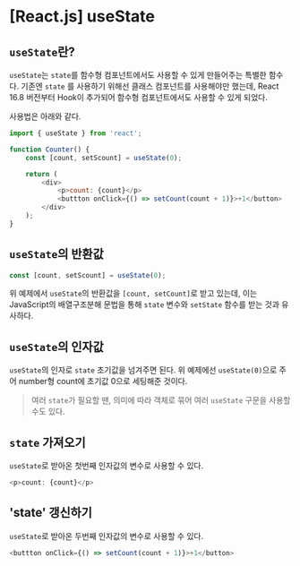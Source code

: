 # [React.js] useState

## `useState`란?

`useState`는 `state`를 함수형 컴포넌트에서도 사용할 수 있게 만들어주는 특별한 함수다. 기존엔 `state` 를 사용하기 위해선 클래스 컴포넌트를 사용해야만 했는데, React 16.8 버전부터 Hook이 추가되어 함수형 컴포넌트에서도 사용할 수 있게 되었다.

사용법은 아래와 같다.

```javascript
import { useState } from 'react';

function Counter() {
    const [count, setScount] = useState(0);

    return (
        <div>
            <p>count: {count}</p>
            <buttton onClick={() => setCount(count + 1)}>+1</button>
        </div>
    );
}
```

## `useState`의 반환값

```javascript
const [count, setScount] = useState(0);
```

위 예제에서 `useState`의 반환값을 `[count, setCount]`로 받고 있는데, 이는 JavaScript의 배열구조분해 문법을 통해 `state` 변수와 `setState` 함수를 받는 것과 유사하다.

## `useState`의 인자값

`useState`의 인자로 `state` 초기값을 넘겨주면 된다. 위 예제에선 `useState(0)`으로 주어 number형 count에 초기값 0으로 세팅해준 것이다. 
> 여러 `state`가 필요할 땐, 의미에 따라 객체로 묶어 여러 `useState` 구문을 사용할 수도 있다.

## `state` 가져오기

`useState`로 받아온 첫번째 인자값의 변수로 사용할 수 있다.

```javascript
<p>count: {count}</p>
```

## 'state' 갱신하기

`useState`로 받아온 두번째 인자값의 변수로 사용할 수 있다.

```javascript
<buttton onClick={() => setCount(count + 1)}>+1</button>
```